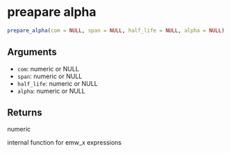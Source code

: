 # preapare alpha

```r
prepare_alpha(com = NULL, span = NULL, half_life = NULL, alpha = NULL)
```

## Arguments

- `com`: numeric or NULL
- `span`: numeric or NULL
- `half_life`: numeric or NULL
- `alpha`: numeric or NULL

## Returns

numeric

internal function for emw_x expressions